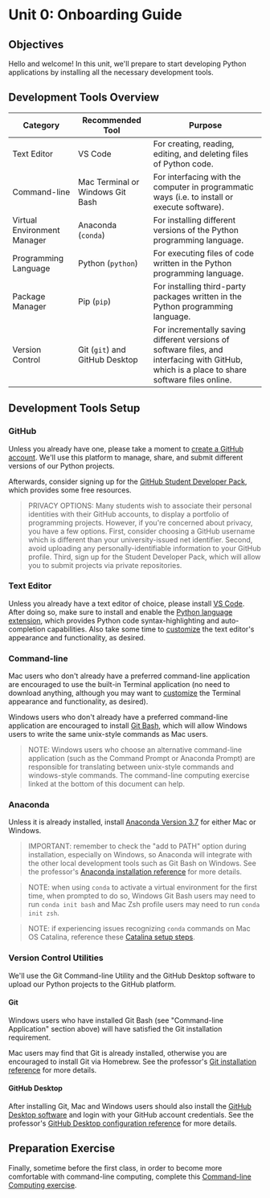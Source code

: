 # Unit 0: Onboarding Guide

## Objectives

Hello and welcome! In this unit, we'll prepare to start developing Python applications by installing all the necessary development tools.

## Development Tools Overview

Category | Recommended Tool | Purpose
--- | --- | ---
Text Editor | VS Code | For creating, reading, editing, and deleting files of Python code.
Command-line | Mac Terminal or Windows Git Bash | For interfacing with the computer in programmatic ways (i.e. to install or execute software).
Virtual Environment Manager | Anaconda (`conda`) | For installing different versions of the Python programming language.
Programming Language | Python (`python`) | For executing files of code written in the Python programming language.
Package Manager | Pip (`pip`)| For installing third-party packages written in the Python programming language.
Version Control | Git (`git`) and GitHub Desktop | For incrementally saving different versions of software files, and interfacing with GitHub, which is a place to share software files online.

## Development Tools Setup

### GitHub

Unless you already have one, please take a moment to [create a GitHub account](https://github.com/). We'll use this platform to manage, share, and submit different versions of our Python projects.

Afterwards, consider signing up for the [GitHub Student Developer Pack](https://education.github.com/pack), which provides some free resources.

> PRIVACY OPTIONS: Many students wish to associate their personal identities with their GitHub accounts, to display a portfolio of programming projects. However, if you're concerned about privacy, you have a few options. First, consider choosing a GitHub username which is different than your university-issued net identifier. Second, avoid uploading any personally-identifiable information to your GitHub profile. Third, sign up for the Student Developer Pack, which will allow you to submit projects via private repositories.

### Text Editor

Unless you already have a text editor of choice, please install [VS Code](https://code.visualstudio.com/). After doing so, make sure to install and enable the [Python language extension](/notes/devtools/vs-code.md#python-syntax-auto-completion), which provides Python code syntax-highlighting and auto-completion capabilities. Also take some time to [customize](/notes/devtools/vs-code.md#basic-configuration) the text editor's appearance and functionality, as desired.

### Command-line

Mac users who don't already have a preferred command-line application are encouraged to use the built-in Terminal application (no need to download anything, although you may want to [customize](/exercises/command-line-computing/mac-terminal-config.md) the Terminal appearance and functionality, as desired). 

Windows users who don't already have a preferred command-line application are encouraged to install [Git Bash](https://git-scm.com/downloads), which will allow Windows users to write the same unix-style commands as Mac users. 

> NOTE: Windows users who choose an alternative command-line application (such as the Command Prompt or Anaconda Prompt) are responsible for translating between unix-style commands and windows-style commands. The command-line computing exercise linked at the bottom of this document can help.

### Anaconda

Unless it is already installed, install [Anaconda Version 3.7](https://www.anaconda.com/download) for either Mac or Windows. 

> IMPORTANT: remember to check the "add to PATH" option during installation, especially on Windows, so Anaconda will integrate with the other local development tools such as Git Bash on Windows. See the professor's [Anaconda installation reference](/notes/clis/conda.md#installation) for more details.

> NOTE: when using `conda` to activate a virtual environment for the first time, when prompted to do so, Windows Git Bash users may need to run `conda init bash` and Mac Zsh profile users may need to run `conda init zsh`.

> NOTE: if experiencing issues recognizing `conda` commands on Mac OS Catalina, reference these [Catalina setup steps](https://github.com/prof-rossetti/intro-to-python/issues/13).

### Version Control Utilities

We'll use the Git Command-line Utility and the GitHub Desktop software to upload our Python projects to the GitHub platform.

#### Git

Windows users who have installed Git Bash (see "Command-line Application" section above) will have satisfied the Git installation requirement.

Mac users may find that Git is already installed, otherwise you are encouraged to install Git via Homebrew. See the professor's [Git installation reference](/notes/clis/git.md#installation) for more details.

#### GitHub Desktop

After installing Git, Mac and Windows users should also install the [GitHub Desktop software](https://desktop.github.com/) and login with your GitHub account credentials. See the professor's [GitHub Desktop configuration reference](/notes/devtools/github-desktop.md#configuration) for more details.

## Preparation Exercise

Finally, sometime before the first class, in order to become more comfortable with command-line computing, complete this [Command-line Computing exercise](/exercises/command-line-computing).

